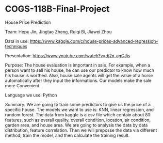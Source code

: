 # COGS-118B-Final-Project
House Price Prediction

Team: 
Hepu Jin,  Jingtao Zheng,  Ruiqi Bi,  Jiawei Zhou

Data in use:
https://www.kaggle.com/c/house-prices-advanced-regression-techniques

Presentation:
https://www.youtube.com/watch?v=dj2n-agCJis

Purpose:
	The house evaluation is important in sale. For example, when a person want to sell his house, he can use our predictor to know how much his house is worthed. Also, house sale agents will get the value of a horse automatically after they input the informations. Our models make the sale more Convenient.

Language we use: 
Python

Summary:
	We are going to train some predictors to give us the price of a specific house. The models we want to use is: KNN, linear regression, and random forest. The data from kaggle is a csv file which contain about 80 features, such as overall quality, overall condition, location, air condition, garden area, and house area. We are going to analysis the data by data distribution, feature correlation. Then we will preposse the data via different method, train the model, and then calculate the training result.
